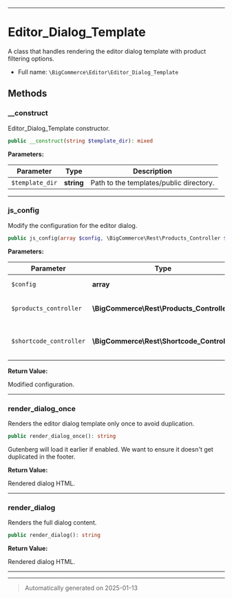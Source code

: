 ***

# Editor_Dialog_Template

A class that handles rendering the editor dialog template with product filtering options.



* Full name: `\BigCommerce\Editor\Editor_Dialog_Template`




## Methods


### __construct

Editor_Dialog_Template constructor.

```php
public __construct(string $template_dir): mixed
```








**Parameters:**

| Parameter | Type | Description |
|-----------|------|-------------|
| `$template_dir` | **string** | Path to the templates/public directory. |





***

### js_config

Modify the configuration for the editor dialog.

```php
public js_config(array $config, \BigCommerce\Rest\Products_Controller $products_controller, \BigCommerce\Rest\Shortcode_Controller $shortcode_controller): array
```








**Parameters:**

| Parameter | Type | Description |
|-----------|------|-------------|
| `$config` | **array** | Configuration array. |
| `$products_controller` | **\BigCommerce\Rest\Products_Controller** | The products controller instance. |
| `$shortcode_controller` | **\BigCommerce\Rest\Shortcode_Controller** | The shortcode controller instance. |


**Return Value:**

Modified configuration.




***

### render_dialog_once

Renders the editor dialog template only once to avoid duplication.

```php
public render_dialog_once(): string
```

Gutenberg will load it earlier if enabled. We want to ensure it doesn't
get duplicated in the footer.







**Return Value:**

Rendered dialog HTML.




***

### render_dialog

Renders the full dialog content.

```php
public render_dialog(): string
```









**Return Value:**

Rendered dialog HTML.




***


***
> Automatically generated on 2025-01-13

